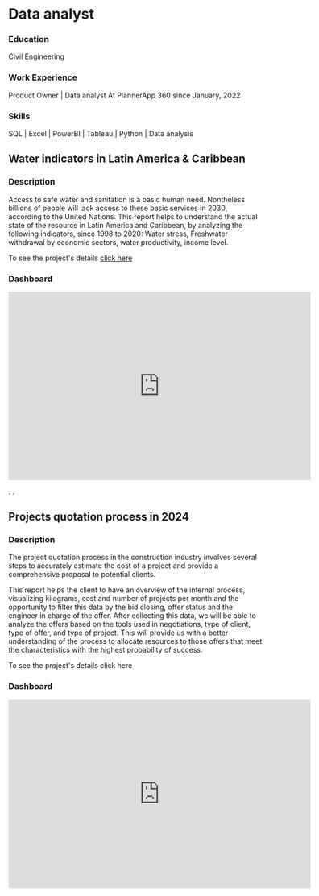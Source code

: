 # Data analyst

### Education
Civil Engineering

### Work Experience
Product Owner | Data analyst
At PlannerApp 360 since January, 2022

### Skills
SQL | Excel | PowerBI | Tableau | Python | Data analysis

## Water indicators in Latin America & Caribbean

### Description
Access to safe water and sanitation is a basic human need. Nontheless billions of people will lack access to these basic services in 2030, according to the United Nations. This report helps to understand the actual state of the resource in Latin America and Caribbean, by analyzing the following indicators, since 1998 to 2020: Water stress, Freshwater withdrawal by economic sectors, water productivity, income level.

To see the project's details [click here](https://github.com/Luis-Baltodano/water_indicators.git)

### Dashboard

<iframe title="Water_indicators_report" width="600" height="373.5" src="https://app.powerbi.com/view?r=eyJrIjoiNGQ0OTQ1NjctMmRmNi00YzkzLWJiZmItMThiMTY4YjA0YjkzIiwidCI6ImUxMTlmY2ZmLTRmMzUtNDMzOC04MzQzLTc2ZDQ1OTg5NGI2YiIsImMiOjR9" frameborder="0" allowFullScreen="true"></iframe>

.
.
  

## Projects quotation process in 2024

### Description
The project quotation process in the construction industry involves several steps to accurately estimate the cost of a project and provide a comprehensive proposal to potential clients.

This report helps the client to have an overview of the internal process, visualizing kilograms, cost and number of projects per month and the opportunity to filter this data by the bid closing, offer status and the engineer in charge of the offer. After collecting this data, we will be able to analyze the offers based on the tools used in negotiations, type of client, type of offer, and type of project. This will provide us with a better understanding of the process to allocate resources to those offers that meet the characteristics with the highest probability of success.

To see the project's details click here

### Dashboard

<iframe title="Projects quotation" width="600" height="373.5" src="https://app.powerbi.com/view?r=eyJrIjoiMmZkYjYzMTktYTM3ZC00M2U1LWFhYWUtZmFlMzI4Zjg3ZWI0IiwidCI6ImUxMTlmY2ZmLTRmMzUtNDMzOC04MzQzLTc2ZDQ1OTg5NGI2YiIsImMiOjR9" frameborder="0" allowFullScreen="true"></iframe>







